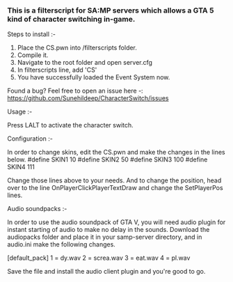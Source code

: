 ### This is a filterscript for SA:MP servers which allows a GTA 5 kind of character switching in-game.

Steps to install :-

1. Place the CS.pwn into /filterscripts folder.
2. Compile it.
3. Navigate to the root folder and open server.cfg
4. In filterscripts line, add 'CS'
5. You have successfully loaded the Event System now.

Found a bug? Feel free to open an issue here -: https://github.com/Sunehildeep/CharacterSwitch/issues

Usage :-

Press LALT to activate the character switch.

Configuration :-

In order to change skins, edit the CS.pwn and make the changes in the lines below.
#define SKIN1   10
#define SKIN2   50
#define SKIN3   100
#define SKIN4   111

Change those lines above to your needs. And to change the position, head over to the line OnPlayerClickPlayerTextDraw and change the 
SetPlayerPos lines.

Audio soundpacks :-

In order to use the audio soundpack of GTA V, you will need audio plugin for instant starting of audio to make no delay in the sounds.
Download the audiopacks folder and place it in your samp-server directory, and in audio.ini make the following changes.

[default_pack]
1 = dy.wav
2 = screa.wav
3 = eat.wav
4 = pl.wav

Save the file and install the audio client plugin and you're good to go.
